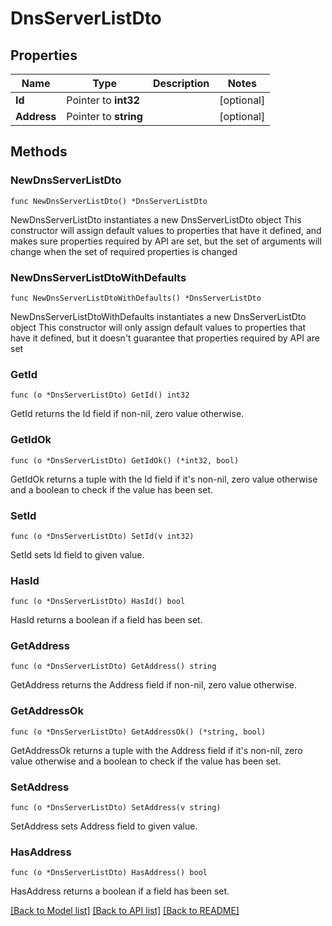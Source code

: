 # DnsServerListDto

## Properties

Name | Type | Description | Notes
------------ | ------------- | ------------- | -------------
**Id** | Pointer to **int32** |  | [optional] 
**Address** | Pointer to **string** |  | [optional] 

## Methods

### NewDnsServerListDto

`func NewDnsServerListDto() *DnsServerListDto`

NewDnsServerListDto instantiates a new DnsServerListDto object
This constructor will assign default values to properties that have it defined,
and makes sure properties required by API are set, but the set of arguments
will change when the set of required properties is changed

### NewDnsServerListDtoWithDefaults

`func NewDnsServerListDtoWithDefaults() *DnsServerListDto`

NewDnsServerListDtoWithDefaults instantiates a new DnsServerListDto object
This constructor will only assign default values to properties that have it defined,
but it doesn't guarantee that properties required by API are set

### GetId

`func (o *DnsServerListDto) GetId() int32`

GetId returns the Id field if non-nil, zero value otherwise.

### GetIdOk

`func (o *DnsServerListDto) GetIdOk() (*int32, bool)`

GetIdOk returns a tuple with the Id field if it's non-nil, zero value otherwise
and a boolean to check if the value has been set.

### SetId

`func (o *DnsServerListDto) SetId(v int32)`

SetId sets Id field to given value.

### HasId

`func (o *DnsServerListDto) HasId() bool`

HasId returns a boolean if a field has been set.

### GetAddress

`func (o *DnsServerListDto) GetAddress() string`

GetAddress returns the Address field if non-nil, zero value otherwise.

### GetAddressOk

`func (o *DnsServerListDto) GetAddressOk() (*string, bool)`

GetAddressOk returns a tuple with the Address field if it's non-nil, zero value otherwise
and a boolean to check if the value has been set.

### SetAddress

`func (o *DnsServerListDto) SetAddress(v string)`

SetAddress sets Address field to given value.

### HasAddress

`func (o *DnsServerListDto) HasAddress() bool`

HasAddress returns a boolean if a field has been set.


[[Back to Model list]](../README.md#documentation-for-models) [[Back to API list]](../README.md#documentation-for-api-endpoints) [[Back to README]](../README.md)



